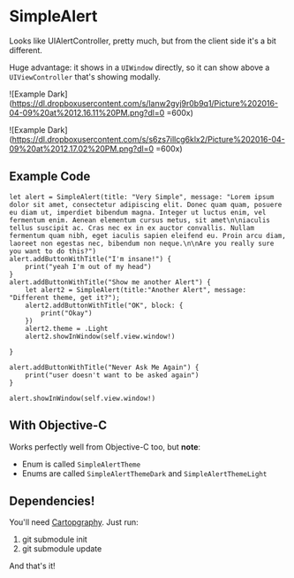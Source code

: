 # SimpleAlert
Looks like UIAlertController, pretty much, but from the client side it's a bit different.

Huge advantage: it shows in a `UIWindow` directly, so it can show above a `UIViewController` that's showing modally.

![Example Dark](https://dl.dropboxusercontent.com/s/lanw2gyj9r0b9q1/Picture%202016-04-09%20at%2012.16.11%20PM.png?dl=0 =600x)

![Example Dark](https://dl.dropboxusercontent.com/s/s6zs7illcg6klx2/Picture%202016-04-09%20at%2012.17.02%20PM.png?dl=0 =600x)


## Example Code
```
let alert = SimpleAlert(title: "Very Simple", message: "Lorem ipsum dolor sit amet, consectetur adipiscing elit. Donec quam quam, posuere eu diam ut, imperdiet bibendum magna. Integer ut luctus enim, vel fermentum enim. Aenean elementum cursus metus, sit amet\n\niaculis tellus suscipit ac. Cras nec ex in ex auctor convallis. Nullam fermentum quam nibh, eget iaculis sapien eleifend eu. Proin arcu diam, laoreet non egestas nec, bibendum non neque.\n\nAre you really sure you want to do this?")
alert.addButtonWithTitle("I'm insane!") { 
    print("yeah I'm out of my head")
}
alert.addButtonWithTitle("Show me another Alert") {
    let alert2 = SimpleAlert(title:"Another Alert", message: "Different theme, get it?");
    alert2.addButtonWithTitle("OK", block: { 
        print("Okay")
    })
    alert2.theme = .Light
    alert2.showInWindow(self.view.window!)
    
}

alert.addButtonWithTitle("Never Ask Me Again") {
    print("user doesn't want to be asked again")
}

alert.showInWindow(self.view.window!)
```

## With Objective-C

Works perfectly well from Objective-C too, but **note**:
- Enum is called `SimpleAlertTheme`
- Enums are called `SimpleAlertThemeDark` and `SimpleAlertThemeLight`

## Dependencies!

You'll need [Cartopgraphy](https://github.com/robb/Cartography). Just run:

1. git submodule init
2. git submodule update

And that's it!

